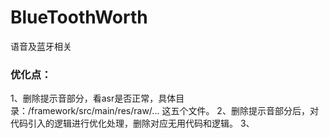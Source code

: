 # BlueToothWorth
语音及蓝牙相关
### 优化点：
1、删除提示音部分，看asr是否正常，具体目录：/framework/src/main/res/raw/... 这五个文件。
2、删除提示音部分后，对代码引入的逻辑进行优化处理，删除对应无用代码和逻辑。
3、